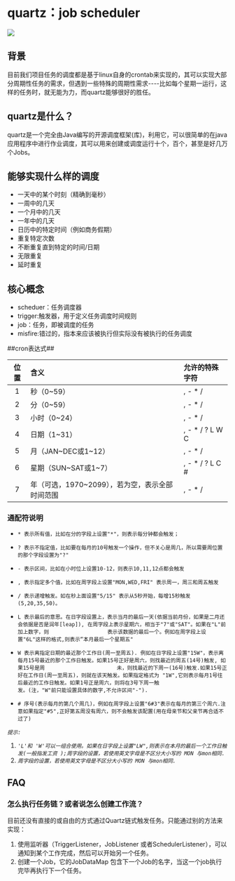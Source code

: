 # quartz：job scheduler #
![](http://img2.ph.126.net/pgoODnXSjreXOuMBJLe5cg==/1302947667210907662.jpg)
## 背景 ##
目前我们项目任务的调度都是基于linux自身的crontab来实现的，其可以实现大部分周期性任务的需求，但遇到一些特殊的周期性需求----比如每个星期一运行，这样的任务时，就无能为力，而quartz能够很好的胜任。
## quartz是什么？ ##
quartz是一个完全由Java编写的开源调度框架(库)，利用它，可以很简单的在java应用程序中进行作业调度，其可以用来创建或调度运行十个，百个，甚至是好几万个Jobs。

## 能够实现什么样的调度 ##
- 一天中的某个时刻（精确到毫秒）
- 一周中的几天
- 一个月中的几天
- 一年中的几天
- 日历中的特定时间（例如商务假期）
- 重复特定次数
- 不断重复直到特定的时间/日期
- 无限重复
- 延时重复

## 核心概念 ##
- scheduer：任务调度器
- trigger:触发器，用于定义任务调度时间规则
- job：任务，即被调度的任务
- misfire:错过的，指本来应该被执行但实际没有被执行的任务调度



##cron表达式##

位置   |含义    	   |允许的特殊字符
:----:|:----------|:----
1     | 秒（0~59）  | , -  *  /
2 	  | 分（0~59）  | , -  *  /
3 	  | 小时（0~24）  | , -  *  /
4 	  | 日期（1~31）  | , -  *  /  ?  L  W  C
5 	  | 月（JAN~DEC或1~12）  | , -  *  /
6 	  | 星期（SUN~SAT或1~7）  | , -  *  /  ?  L  C  #
7 	  | 年（可选，1970~2099），若为空，表示全部时间范围  | , -  *  /

### 通配符说明 ###




- `* 表示所有值，比如在分的字段上设置"*"，则表示每分钟都会触发；`

- `? 表示不指定值，比如要在每月的10号触发一个操作，但不关心是周几，所以需要周位置的那个字段设置为"?"`

- `- 表示区间，比如在小时位上设置10-12，则表示10,11,12点都会触发`

- `, 表示指定多个值，比如在周字段上设置"MON,WED,FRI" 表示周一，周三和周五触发 `

- `/ 表示递增触发。如在秒上面设置"5/15" 表示从5秒开始，每增15秒触发(5,20,35,50)。`

- `L 表示最后的意思。在日字段设置上，表示当月的最后一天(依据当前月份，如果是二月还会依据是否是润年[leap]), 在周字段上表示星期六，相当于"7"或"SAT"。如果在"L"前加上数字，则　                 表示该数据的最后一个。例如在周字段上设置"6L"这样的格式,则表示“本月最后一个星期五" `

- `W 表示离指定日期的最近那个工作日(周一至周五). 例如在日字段上设置"15W"，表示离每月15号最近的那个工作日触发。如果15号正好是周六，则找最近的周五(14号)触发, 如果15号是周                       未，则找最近的下周一(16号)触发.如果15号正好在工作日(周一至周五)，则就在该天触发。如果指定格式为 "1W",它则表示每月1号往后最近的工作日触发。如果1号正是周六，则将在3号下周一触                       发。(注，"W"前只能设置具体的数字,不允许区间"-"). `

- `# 序号(表示每月的第几个周几)，例如在周字段上设置"6#3"表示在每月的第三个周六.注意如果指定"#5",正好第五周没有周六，则不会触发该配置(用在母亲节和父亲节再合适不过了) `



*`提示: `*


1. *`'L'和 'W'可以一组合使用。如果在日字段上设置"LW",则表示在本月的最后一个工作日触发(一般指发工资 );周字段的设置，若使用英文字母是不区分大小写的 MON 与mon相同.  `*
2. *`周字段的设置，若使用英文字母是不区分大小写的 MON 与mon相同. `*



## FAQ  ##
    
### 怎么执行任务链？或者说怎么创建工作流？ ###
目前还没有直接的或自由的方式通过Quartz链式触发任务。只能通过别的方法来实现：

1. 使用监听器（TriggerListener，JobListener 或者SchedulerListener），可以通知到某个工作完成，然后可以开始另一个任务。
2. 创建一个Job，它的JobDataMap 包含下一个Job的名字，当这一个job执行完毕再执行下一个任务。